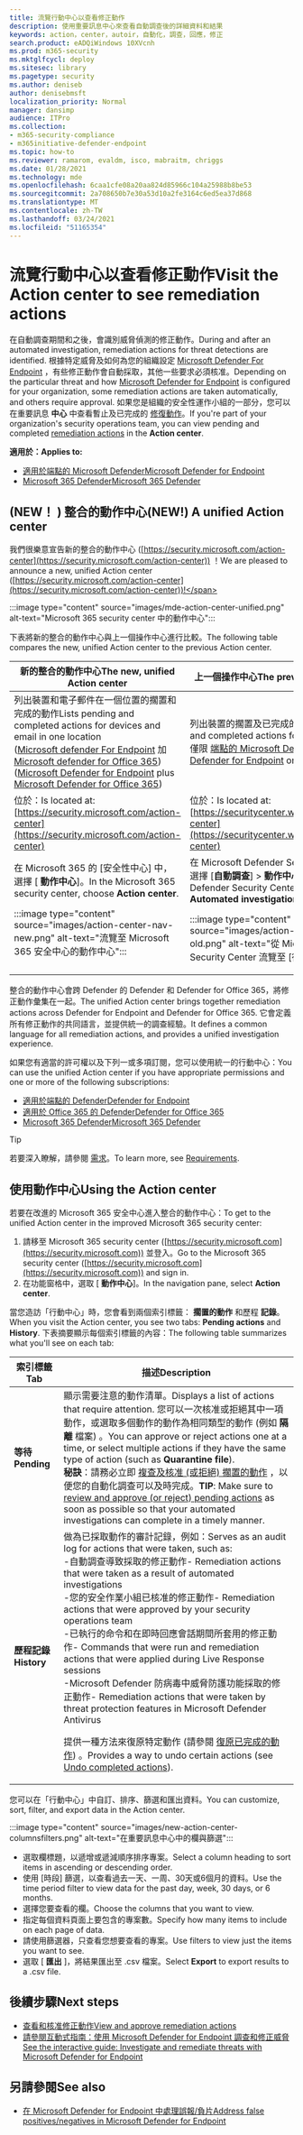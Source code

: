 ```yaml
---
title: 流覽行動中心以查看修正動作
description: 使用重要訊息中心來查看自動調查後的詳細資料和結果
keywords: action，center，autoir，自動化，調查，回應，修正
search.product: eADQiWindows 10XVcnh
ms.prod: m365-security
ms.mktglfcycl: deploy
ms.sitesec: library
ms.pagetype: security
ms.author: deniseb
author: denisebmsft
localization_priority: Normal
manager: dansimp
audience: ITPro
ms.collection:
- m365-security-compliance
- m365initiative-defender-endpoint
ms.topic: how-to
ms.reviewer: ramarom, evaldm, isco, mabraitm, chriggs
ms.date: 01/28/2021
ms.technology: mde
ms.openlocfilehash: 6caa1cfe08a20aa824d85966c104a25988b8be53
ms.sourcegitcommit: 2a708650b7e30a53d10a2fe3164c6ed5ea37d868
ms.translationtype: MT
ms.contentlocale: zh-TW
ms.lasthandoff: 03/24/2021
ms.locfileid: "51165354"
---
```

# <a name="visit-the-action-center-to-see-remediation-actions"></a><span data-ttu-id="b946b-104">流覽行動中心以查看修正動作</span><span class="sxs-lookup"><span data-stu-id="b946b-104">Visit the Action center to see remediation actions</span></span>

<span data-ttu-id="b946b-105">在自動調查期間和之後，會識別威脅偵測的修正動作。</span><span class="sxs-lookup"><span data-stu-id="b946b-105">During and after an automated investigation, remediation actions for threat detections are identified.</span></span> <span data-ttu-id="b946b-106">根據特定威脅及如何為您的組織設定 [Microsoft Defender For Endpoint](https://docs.microsoft.com/windows/security/threat-protection) ，有些修正動作會自動採取，其他一些要求必須核准。</span><span class="sxs-lookup"><span data-stu-id="b946b-106">Depending on the particular threat and how [Microsoft Defender for Endpoint](https://docs.microsoft.com/windows/security/threat-protection) is configured for your organization, some remediation actions are taken automatically, and others require approval.</span></span> <span data-ttu-id="b946b-107">如果您是組織的安全性運作小組的一部分，您可以在重要訊息 **中心** 中查看暫止及已完成的 [修復動作](manage-auto-investigation.md#remediation-actions)。</span><span class="sxs-lookup"><span data-stu-id="b946b-107">If you're part of your organization's security operations team, you can view pending and completed [remediation actions](manage-auto-investigation.md#remediation-actions) in the **Action center**.</span></span> 


<span data-ttu-id="b946b-108">**適用於：**</span><span class="sxs-lookup"><span data-stu-id="b946b-108">**Applies to:**</span></span>
- [<span data-ttu-id="b946b-109">適用於端點的 Microsoft Defender</span><span class="sxs-lookup"><span data-stu-id="b946b-109">Microsoft Defender for Endpoint</span></span>](https://go.microsoft.com/fwlink/p/?linkid=2154037)
- [<span data-ttu-id="b946b-110">Microsoft 365 Defender</span><span class="sxs-lookup"><span data-stu-id="b946b-110">Microsoft 365 Defender</span></span>](https://go.microsoft.com/fwlink/?linkid=2118804)

## <a name="new-a-unified-action-center"></a><span data-ttu-id="b946b-111"> (NEW！ ) 整合的動作中心</span><span class="sxs-lookup"><span data-stu-id="b946b-111">(NEW!) A unified Action center</span></span>


<span data-ttu-id="b946b-112">我們很樂意宣告新的整合的動作中心 ([https://security.microsoft.com/action-center](https://security.microsoft.com/action-center)) ！</span><span class="sxs-lookup"><span data-stu-id="b946b-112">We are pleased to announce a new, unified Action center ([https://security.microsoft.com/action-center](https://security.microsoft.com/action-center))!</span></span>

:::image type="content" source="images/mde-action-center-unified.png" alt-text="Microsoft 365 security center 中的動作中心":::

<span data-ttu-id="b946b-114">下表將新的整合的動作中心與上一個操作中心進行比較。</span><span class="sxs-lookup"><span data-stu-id="b946b-114">The following table compares the new, unified Action center to the previous Action center.</span></span>

|<span data-ttu-id="b946b-115">新的整合的動作中心</span><span class="sxs-lookup"><span data-stu-id="b946b-115">The new, unified Action center</span></span>  |<span data-ttu-id="b946b-116">上一個操作中心</span><span class="sxs-lookup"><span data-stu-id="b946b-116">The previous Action center</span></span>  |
|---------|---------|
|<span data-ttu-id="b946b-117">列出裝置和電子郵件在一個位置的擱置和完成的動作</span><span class="sxs-lookup"><span data-stu-id="b946b-117">Lists pending and completed actions for devices and email in one location</span></span> <br/><span data-ttu-id="b946b-118"> ([Microsoft defender For Endpoint](microsoft-defender-advanced-threat-protection.md) 加 [Microsoft defender for Office 365](https://docs.microsoft.com/microsoft-365/security/defender-365-security/office-365-atp)) </span><span class="sxs-lookup"><span data-stu-id="b946b-118">([Microsoft Defender for Endpoint](microsoft-defender-advanced-threat-protection.md) plus [Microsoft Defender for Office 365](https://docs.microsoft.com/microsoft-365/security/defender-365-security/office-365-atp))</span></span>|<span data-ttu-id="b946b-119">列出裝置的擱置及已完成的動作</span><span class="sxs-lookup"><span data-stu-id="b946b-119">Lists pending and completed actions for devices</span></span> <br/> <span data-ttu-id="b946b-120">僅限 [端點的 Microsoft Defender](microsoft-defender-advanced-threat-protection.md) () </span><span class="sxs-lookup"><span data-stu-id="b946b-120">([Microsoft Defender for Endpoint](microsoft-defender-advanced-threat-protection.md) only)</span></span>   |
|<span data-ttu-id="b946b-121">位於：</span><span class="sxs-lookup"><span data-stu-id="b946b-121">Is located at:</span></span><br/>[https://security.microsoft.com/action-center](https://security.microsoft.com/action-center)         |<span data-ttu-id="b946b-122">位於：</span><span class="sxs-lookup"><span data-stu-id="b946b-122">Is located at:</span></span><br/>[https://securitycenter.windows.com/action-center](https://securitycenter.windows.com/action-center)     |
| <span data-ttu-id="b946b-123">在 Microsoft 365 的 [安全性中心] 中，選擇 [ **動作中心**]。</span><span class="sxs-lookup"><span data-stu-id="b946b-123">In the Microsoft 365 security center, choose **Action center**.</span></span> <p>:::image type="content" source="images/action-center-nav-new.png" alt-text="流覽至 Microsoft 365 安全中心的動作中心"::: | <span data-ttu-id="b946b-125">在 Microsoft Defender Security Center 中，選擇 [**自動調查**]  >  **動作中心**。</span><span class="sxs-lookup"><span data-stu-id="b946b-125">In the Microsoft Defender Security Center, choose **Automated investigations** > **Action center**.</span></span> <p>:::image type="content" source="images/action-center-nav-old.png" alt-text="從 Microsoft Defender Security Center 流覽至 [行動中心]":::  |

<span data-ttu-id="b946b-127">整合的動作中心會跨 Defender 的 Defender 和 Defender for Office 365，將修正動作彙集在一起。</span><span class="sxs-lookup"><span data-stu-id="b946b-127">The unified Action center brings together remediation actions across Defender for Endpoint and Defender for Office 365.</span></span> <span data-ttu-id="b946b-128">它會定義所有修正動作的共同語言，並提供統一的調查經驗。</span><span class="sxs-lookup"><span data-stu-id="b946b-128">It defines a common language for all remediation actions, and provides a unified investigation experience.</span></span> 

<span data-ttu-id="b946b-129">如果您有適當的許可權以及下列一或多項訂閱，您可以使用統一的行動中心：</span><span class="sxs-lookup"><span data-stu-id="b946b-129">You can use the unified Action center if you have appropriate permissions and one or more of the following subscriptions:</span></span>
- [<span data-ttu-id="b946b-130">適用於端點的 Defender</span><span class="sxs-lookup"><span data-stu-id="b946b-130">Defender for Endpoint</span></span>](microsoft-defender-advanced-threat-protection.md)
- [<span data-ttu-id="b946b-131">適用於 Office 365 的 Defender</span><span class="sxs-lookup"><span data-stu-id="b946b-131">Defender for Office 365</span></span>](https://docs.microsoft.com/microsoft-365/security/defender-365-security/office-365-atp)
- [<span data-ttu-id="b946b-132">Microsoft 365 Defender</span><span class="sxs-lookup"><span data-stu-id="b946b-132">Microsoft 365 Defender</span></span>](https://docs.microsoft.com/microsoft-365/security/mtp/microsoft-threat-protection) 

> [!TIP]
> <span data-ttu-id="b946b-133">若要深入瞭解，請參閱 [需求](https://docs.microsoft.com/microsoft-365/security/mtp/prerequisites)。</span><span class="sxs-lookup"><span data-stu-id="b946b-133">To learn more, see [Requirements](https://docs.microsoft.com/microsoft-365/security/mtp/prerequisites).</span></span>

## <a name="using-the-action-center"></a><span data-ttu-id="b946b-134">使用動作中心</span><span class="sxs-lookup"><span data-stu-id="b946b-134">Using the Action center</span></span>

<span data-ttu-id="b946b-135">若要在改進的 Microsoft 365 安全中心進入整合的動作中心：</span><span class="sxs-lookup"><span data-stu-id="b946b-135">To get to the unified Action center in the improved Microsoft 365 security center:</span></span>
1. <span data-ttu-id="b946b-136">請移至 Microsoft 365 security center ([https://security.microsoft.com](https://security.microsoft.com)) 並登入。</span><span class="sxs-lookup"><span data-stu-id="b946b-136">Go to the Microsoft 365 security center ([https://security.microsoft.com](https://security.microsoft.com)) and sign in.</span></span>
2. <span data-ttu-id="b946b-137">在功能窗格中，選取 [ **動作中心**]。</span><span class="sxs-lookup"><span data-stu-id="b946b-137">In the navigation pane, select **Action center**.</span></span> 

<span data-ttu-id="b946b-138">當您造訪「行動中心」時，您會看到兩個索引標籤： **擱置的動作** 和歷程 **記錄**。</span><span class="sxs-lookup"><span data-stu-id="b946b-138">When you visit the Action center, you see two tabs: **Pending actions** and **History**.</span></span> <span data-ttu-id="b946b-139">下表摘要顯示每個索引標籤的內容：</span><span class="sxs-lookup"><span data-stu-id="b946b-139">The following table summarizes what you'll see on each tab:</span></span>

|<span data-ttu-id="b946b-140">索引標籤</span><span class="sxs-lookup"><span data-stu-id="b946b-140">Tab</span></span>  |<span data-ttu-id="b946b-141">描述</span><span class="sxs-lookup"><span data-stu-id="b946b-141">Description</span></span>  |
|---------|---------|
|<span data-ttu-id="b946b-142">**等待**</span><span class="sxs-lookup"><span data-stu-id="b946b-142">**Pending**</span></span>     | <span data-ttu-id="b946b-143">顯示需要注意的動作清單。</span><span class="sxs-lookup"><span data-stu-id="b946b-143">Displays a list of actions that require attention.</span></span> <span data-ttu-id="b946b-144">您可以一次核准或拒絕其中一項動作，或選取多個動作的動作為相同類型的動作 (例如 **隔離** 檔案) 。</span><span class="sxs-lookup"><span data-stu-id="b946b-144">You can approve or reject actions one at a time, or select multiple actions if they have the same type of action (such as **Quarantine file**).</span></span> <br/><span data-ttu-id="b946b-145">**秘訣**：請務必立即 [複查及核准 (或拒絕) 擱置的動作](manage-auto-investigation.md) ，以便您的自動化調查可以及時完成。</span><span class="sxs-lookup"><span data-stu-id="b946b-145">**TIP**: Make sure to [review and approve (or reject) pending actions](manage-auto-investigation.md) as soon as possible so that your automated investigations can complete in a timely manner.</span></span> |
|<span data-ttu-id="b946b-146">**歷程記錄**</span><span class="sxs-lookup"><span data-stu-id="b946b-146">**History**</span></span>     | <span data-ttu-id="b946b-147">做為已採取動作的審計記錄，例如：</span><span class="sxs-lookup"><span data-stu-id="b946b-147">Serves as an audit log for actions that were taken, such as:</span></span> <br/><span data-ttu-id="b946b-148">-自動調查導致採取的修正動作</span><span class="sxs-lookup"><span data-stu-id="b946b-148">- Remediation actions that were taken as a result of automated investigations</span></span> <br><span data-ttu-id="b946b-149">-您的安全作業小組已核准的修正動作</span><span class="sxs-lookup"><span data-stu-id="b946b-149">- Remediation actions that were approved by your security operations team</span></span>  <br/><span data-ttu-id="b946b-150">-已執行的命令和在即時回應會話期間所套用的修正動作</span><span class="sxs-lookup"><span data-stu-id="b946b-150">- Commands that were run and remediation actions that were applied during Live Response sessions</span></span>  <br/><span data-ttu-id="b946b-151">-Microsoft Defender 防病毒中威脅防護功能採取的修正動作</span><span class="sxs-lookup"><span data-stu-id="b946b-151">- Remediation actions that were taken by threat protection features in Microsoft Defender Antivirus</span></span>  <p><span data-ttu-id="b946b-152">提供一種方法來復原特定動作 (請參閱 [復原已完成的動作](manage-auto-investigation.md#undo-completed-actions)) 。</span><span class="sxs-lookup"><span data-stu-id="b946b-152">Provides a way to undo certain actions (see [Undo completed actions](manage-auto-investigation.md#undo-completed-actions)).</span></span>       |

<span data-ttu-id="b946b-153">您可以在「行動中心」中自訂、排序、篩選和匯出資料。</span><span class="sxs-lookup"><span data-stu-id="b946b-153">You can customize, sort, filter, and export data in the Action center.</span></span>

:::image type="content" source="images/new-action-center-columnsfilters.png" alt-text="在重要訊息中心中的欄與篩選":::

- <span data-ttu-id="b946b-155">選取欄標題，以遞增或遞減順序排序專案。</span><span class="sxs-lookup"><span data-stu-id="b946b-155">Select a column heading to sort items in ascending or descending order.</span></span>
- <span data-ttu-id="b946b-156">使用 [時段] 篩選，以查看過去一天、一周、30天或6個月的資料。</span><span class="sxs-lookup"><span data-stu-id="b946b-156">Use the time period filter to view data for the past day, week, 30 days, or 6 months.</span></span>
- <span data-ttu-id="b946b-157">選擇您要查看的欄。</span><span class="sxs-lookup"><span data-stu-id="b946b-157">Choose the columns that you want to view.</span></span>
- <span data-ttu-id="b946b-158">指定每個資料頁面上要包含的專案數。</span><span class="sxs-lookup"><span data-stu-id="b946b-158">Specify how many items to include on each page of data.</span></span>
- <span data-ttu-id="b946b-159">請使用篩選器，只查看您想要查看的專案。</span><span class="sxs-lookup"><span data-stu-id="b946b-159">Use filters to view just the items you want to see.</span></span>
- <span data-ttu-id="b946b-160">選取 [ **匯出** ]，將結果匯出至 .csv 檔案。</span><span class="sxs-lookup"><span data-stu-id="b946b-160">Select **Export** to export results to a .csv file.</span></span> 

## <a name="next-steps"></a><span data-ttu-id="b946b-161">後續步驟</span><span class="sxs-lookup"><span data-stu-id="b946b-161">Next steps</span></span>

- [<span data-ttu-id="b946b-162">查看和核准修正動作</span><span class="sxs-lookup"><span data-stu-id="b946b-162">View and approve remediation actions</span></span>](manage-auto-investigation.md)
- [<span data-ttu-id="b946b-163">請參閱互動式指南：使用 Microsoft Defender for Endpoint 調查和修正威脅</span><span class="sxs-lookup"><span data-stu-id="b946b-163">See the interactive guide: Investigate and remediate threats with Microsoft Defender for Endpoint</span></span>](https://aka.ms/MDATP-IR-Interactive-Guide)
 
## <a name="see-also"></a><span data-ttu-id="b946b-164">另請參閱</span><span class="sxs-lookup"><span data-stu-id="b946b-164">See also</span></span>

- [<span data-ttu-id="b946b-165">在 Microsoft Defender for Endpoint 中處理誤報/負片</span><span class="sxs-lookup"><span data-stu-id="b946b-165">Address false positives/negatives in Microsoft Defender for Endpoint</span></span>](defender-endpoint-false-positives-negatives.md)
